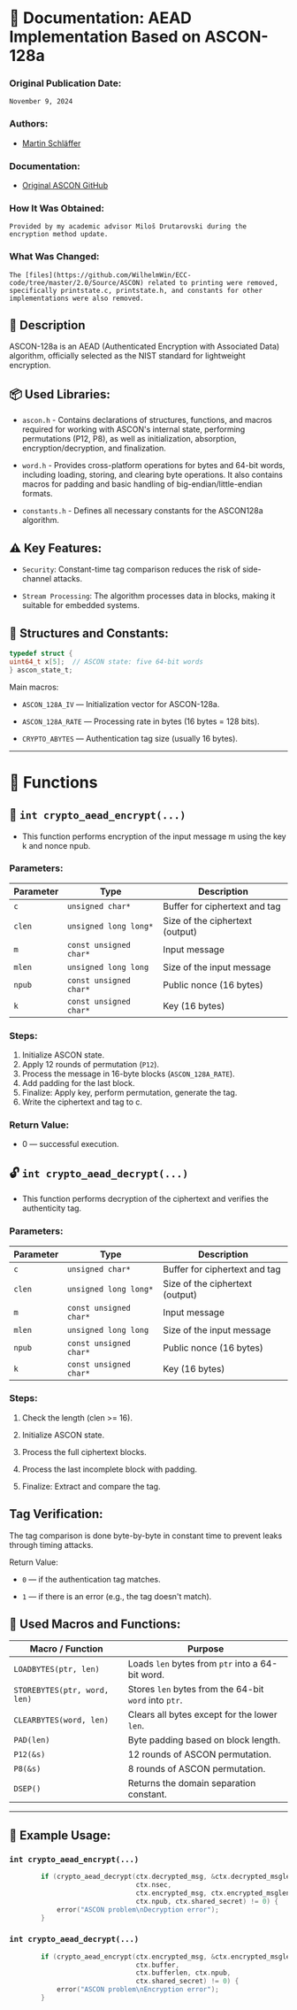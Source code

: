 # 📄 Documentation: AEAD Implementation Based on ASCON-128a
### Original Publication Date:

    November 9, 2024

### Authors:

- [Martin Schläffer](https://github.com/mschlaeffer)

### Documentation:

- [Original ASCON GitHub](https://github.com/ascon/ascon-c/tree/main/crypto_aead/asconaead128/ref)

### How It Was Obtained:

    Provided by my academic advisor Miloš Drutarovski during the encryption method update.

### What Was Changed:

    The [files](https://github.com/WilhelmWin/ECC-code/tree/master/2.0/Source/ASCON) related to printing were removed, specifically printstate.c, printstate.h, and constants for other implementations were also removed.

## 🔐 Description

ASCON-128a is an AEAD (Authenticated Encryption with Associated Data)
algorithm, officially selected as the NIST standard for lightweight
encryption.

## 📦 Used Libraries:

- `ascon.h` - Contains declarations of structures, functions, and macros required for working with ASCON's internal state, performing permutations (P12, P8), as well as initialization, absorption, encryption/decryption, and finalization.

- `word.h` - Provides cross-platform operations for bytes and 64-bit words, including loading, storing, and clearing byte operations. It also contains macros for padding and basic handling of big-endian/little-endian formats.

- `constants.h` - Defines all necessary constants for the ASCON128a algorithm.

## ⚠️ Key Features:

- `Security`: Constant-time tag comparison reduces the risk of side-channel attacks.

- `Stream Processing`: The algorithm processes data in blocks, making it suitable for embedded systems.

## 📘 Structures and Constants:
```c
typedef struct {
uint64_t x[5];  // ASCON state: five 64-bit words
} ascon_state_t;
```

Main macros:

- `ASCON_128A_IV` — Initialization vector for ASCON-128a.

- `ASCON_128A_RATE` — Processing rate in bytes (16 bytes = 128 bits).

- `CRYPTO_ABYTES` — Authentication tag size (usually 16 bytes). 

---
# 🔧 Functions
## 🔐 `int crypto_aead_encrypt(...)`

- This function performs encryption of the input message m using the key k and nonce npub.

### Parameters:
| Parameter     | Type                  | Description                                |
|---------------|-----------------------|--------------------------------------------|
| `c`           | `unsigned char*`      | Buffer for ciphertext and tag              |
| `clen`        | `unsigned long long*` | Size of the ciphertext (output)            |
| `m`           | `const unsigned char*`| Input message                             |
| `mlen`        | `unsigned long long`  | Size of the input message                  |
| `npub`        | `const unsigned char*`| Public nonce (16 bytes)                    |
| `k`           | `const unsigned char*`| Key (16 bytes)                             |
### Steps:

1. Initialize ASCON state. 
2. Apply 12 rounds of permutation (`P12`). 
3. Process the message in 16-byte blocks (`ASCON_128A_RATE`). 
4. Add padding for the last block. 
5. Finalize: Apply key, perform permutation, generate the tag. 
6. Write the ciphertext and tag to c.

### Return Value:

- 0 — successful execution.

## 🔓 `int crypto_aead_decrypt(...)`

- This function performs decryption of the ciphertext and 
verifies the authenticity tag.

### Parameters:

| Parameter     | Type                  | Description                                |
|---------------|-----------------------|--------------------------------------------|
| `c`           | `unsigned char*`      | Buffer for ciphertext and tag              |
| `clen`        | `unsigned long long*` | Size of the ciphertext (output)            |
| `m`           | `const unsigned char*`| Input message                             |
| `mlen`        | `unsigned long long`  | Size of the input message                  |
| `npub`        | `const unsigned char*`| Public nonce (16 bytes)                    |
| `k`           | `const unsigned char*`| Key (16 bytes)                             |
### Steps:

1. Check the length (clen >= 16).

2. Initialize ASCON state.

3. Process the full ciphertext blocks. 
4. Process the last incomplete block with padding.

5. Finalize: Extract and compare the tag.

## Tag Verification:

The tag comparison is done byte-by-byte in constant time to prevent leaks through timing attacks.

Return Value:

- `0` — if the authentication tag matches.

- `1` — if there is an error (e.g., the tag doesn't match).

## 📑 Used Macros and Functions:
| Macro / Function           | Purpose                                               |
|----------------------------|-------------------------------------------------------|
| `LOADBYTES(ptr, len)`       | Loads `len` bytes from `ptr` into a 64-bit word.      |
| `STOREBYTES(ptr, word, len)`| Stores `len` bytes from the 64-bit `word` into `ptr`. |
| `CLEARBYTES(word, len)`     | Clears all bytes except for the lower `len`.          |
| `PAD(len)`                  | Byte padding based on block length.                   |
| `P12(&s)`                   | 12 rounds of ASCON permutation.                       |
| `P8(&s)`                    | 8 rounds of ASCON permutation.                        |
| `DSEP()`                    | Returns the domain separation constant.               |

---

## 🧪 Example Usage:
### **`int crypto_aead_encrypt(...)`**
```c
        if (crypto_aead_decrypt(ctx.decrypted_msg, &ctx.decrypted_msglen,
                                ctx.nsec,
                                ctx.encrypted_msg, ctx.encrypted_msglen,
                                ctx.npub, ctx.shared_secret) != 0) {
            error("ASCON problem\nDecryption error");
        }
```
### **`int crypto_aead_decrypt(...)`**
```c
        if (crypto_aead_encrypt(ctx.encrypted_msg, &ctx.encrypted_msglen,
                                ctx.buffer,
                                ctx.bufferlen, ctx.npub,
                                ctx.shared_secret) != 0) {
            error("ASCON problem\nEncryption error");
        }
```